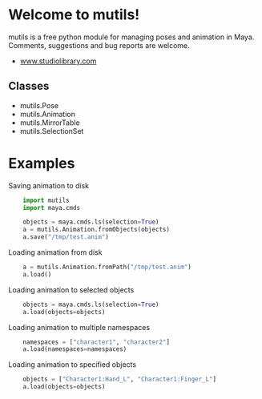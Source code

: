# Welcome to mutils!

mutils is a free python module for managing poses and animation in Maya. Comments, suggestions and bug reports are welcome.

* www.studiolibrary.com


## Classes

* mutils.Pose
* mutils.Animation
* mutils.MirrorTable
* mutils.SelectionSet


# Examples


Saving animation to disk

```python
    import mutils
    import maya.cmds

    objects = maya.cmds.ls(selection=True)
    a = mutils.Animation.fromObjects(objects)
    a.save("/tmp/test.anim")
```

Loading animation from disk

``` python
    a = mutils.Animation.fromPath("/tmp/test.anim")
    a.load()
```

Loading animation to selected objects

```python
    objects = maya.cmds.ls(selection=True)
    a.load(objects=objects)
```

Loading animation to multiple namespaces

```python
    namespaces = ["character1", "character2"]
    a.load(namespaces=namespaces)
```

Loading animation to specified objects

```python
    objects = ["Character1:Hand_L", "Character1:Finger_L"]
    a.load(objects=objects)
```
